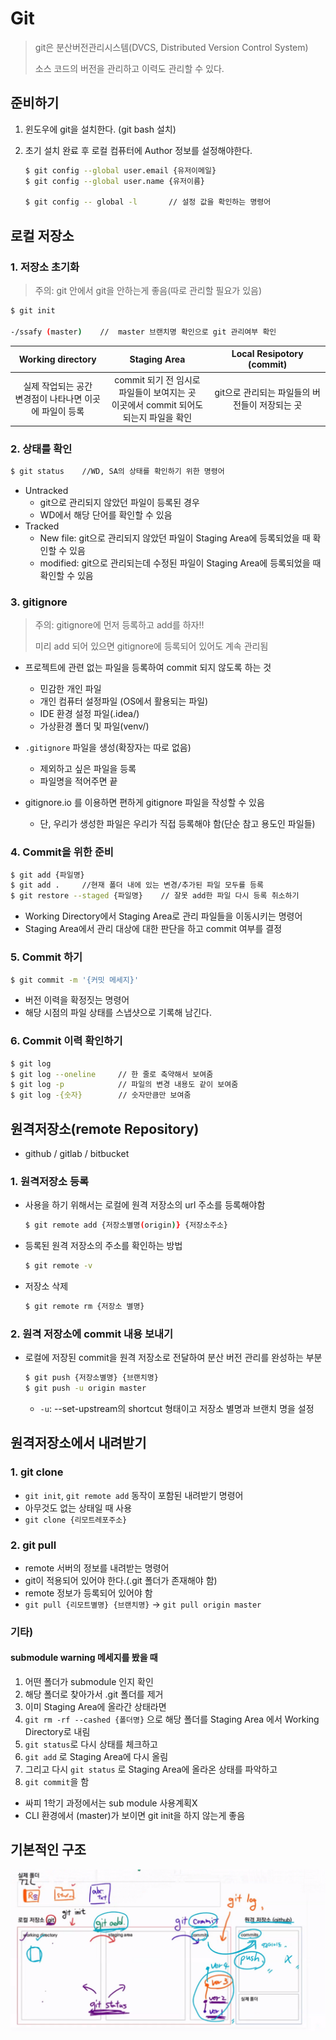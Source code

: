 # Git

> git은 분산버전관리시스템(DVCS, Distributed Version Control System) 
>
> 소스 코드의 버전을 관리하고 이력도 관리할 수 있다.

## 준비하기

1. 윈도우에 git을 설치한다. (git bash 설치)

2. 초기 설치 완료 후 로컬 컴퓨터에 Author 정보를 설정해야한다.

   ```bash
   $ git config --global user.email {유저이메일}
   $ git config --global user.name {유저이름}
   
   $ git config -- global -l       // 설정 값을 확인하는 명령어
   ```



## 로컬 저장소

### 1. 저장소 초기화

> 주의: git 안에서 git을 안하는게 좋음(따로 관리할 필요가 있음)

```bash
$ git init

-/ssafy (master)	//  master 브랜치명 확인으로 git 관리여부 확인
```

|                      Working directory                       |                         Staging Area                         |           Local Resipotory (commit)            |
| :----------------------------------------------------------: | :----------------------------------------------------------: | :--------------------------------------------: |
| 실제 작업되는 공간<br />변경점이 나타나면 이곳에 파일이 등록 | commit 되기 전 임시로 파일들이 보여지는 곳 <br /> 이곳에서 commit 되어도 되는지 파일을 확인 | git으로 관리되는 파일들의 버전들이 저장되는 곳 |



### 2. 상태를 확인

```bash
$ git status	//WD, SA의 상태를 확인하기 위한 명령어
```

- Untracked
  - git으로 관리되지 않았던 파일이 등록된 경우
  - WD에서 해당 단어를 확인할 수 있음
- Tracked
  - New file: git으로 관리되지 않았던 파일이 Staging Area에 등록되었을 때 확인할 수 있음
  - modified: git으로 관리되는데 수정된 파일이 Staging Area에 등록되었을 때 확인할 수 있음



### 3. gitignore

> 주의: gitignore에 먼저 등록하고 add를 하자!!
>
> 미리 add 되어 있으면  gitignore에 등록되어 있어도 계속 관리됨

- 프로젝트에 관련 없는 파일을 등록하여 commit 되지 않도록 하는 것
  - 민감한 개인 파일
  - 개인 컴퓨터 설정파일 (OS에서 활용되는 파일)
  - IDE 환경 설정 파일(.idea/)
  - 가상환경 폴더 및 파일(venv/)

- `.gitignore` 파일을 생성(확장자는 따로 없음)
  - 제외하고 싶은 파일을 등록
  - 파일명을 적어주면 끝
- gitignore.io 를 이용하면 편하게 gitignore 파일을 작성할 수 있음
  - 단, 우리가 생성한 파일은 우리가 직접 등록해야 함(단순 참고 용도인 파일들)



### 4. Commit을 위한 준비

```bash
$ git add {파일명}
$ git add . 	//현재 폴더 내에 있는 변경/추가된 파일 모두를 등록
$ git restore --staged {파일명} 	// 잘못 add한 파일 다시 등록 취소하기
```

- Working Directory에서 Staging Area로 관리 파일들을 이동시키는  명령어
- Staging Area에서 관리 대상에 대한 판단을 하고 commit 여부를 결정



### 5. Commit 하기

```bash
$ git commit -m '{커밋 메세지}'
```

- 버전 이력을 확정짓는 명령어
- 해당 시점의 파일 상태를 스냅샷으로 기록해 남긴다.



### 6. Commit 이력 확인하기

```bash
$ git log
$ git log --oneline		// 한 줄로 축약해서 보여줌
$ git log -p			// 파일의 변경 내용도 같이 보여줌
$ git log -{숫자}		   // 숫자만큼만 보여줌
```



## 원격저장소(remote Repository)

- github / gitlab / bitbucket

### 1. 원격저장소 등록

- 사용을 하기 위해서는 로컬에 원격 저장소의 url 주소를 등록해야함

  ```bash
  $ git remote add {저장소별명(origin)} {저장소주소}
  ```

- 등록된 원격 저장소의 주소를 확인하는 방법

  ```bash
  $ git remote -v
  ```

- 저장소 삭제

  ```bash
  $ git remote rm {저장소 별명}
  ```



### 2. 원격 저장소에 commit 내용 보내기

- 로컬에 저장된 commit을 원격 저장소로 전달하여 분산 버전 관리를 완성하는 부분

  ```bash
  $ git push {저장소별명} {브랜치명}
  $ git push -u origin master
  ```

  - `-u`: --set-upstream의 shortcut 형태이고 저장소 별명과 브랜치 명을 설정



## 원격저장소에서 내려받기

### 1. git clone

- `git init`, `git remote add` 동작이 포함된 내려받기 명령어
- 아무것도 없는 상태일 때 사용
- `git clone {리모트레포주소}`



### 2. git pull

- remote 서버의 정보를 내려받는 명령어
- git이 적용되어 있어야 한다.(.git 폴더가 존재해야 함)
- remote 정보가 등록되어 있어야 함
- `git pull {리모트별명} {브랜치명}` -> `git pull origin master`



### 기타)

#### submodule warning 메세지를 봤을 때

1. 어떤 폴더가 submodule 인지 확인
2. 해당 폴더로 찾아가서 .git 폴더를 제거
3. 이미 Staging Area에 올라간 상태라면
4. `git rm -rf --cashed {폴더명}` 으로 해당 폴더를 Staging Area 에서 Working Directory로 내림
5. `git status`로 다시 상태를 체크하고
6. `git add` 로 Staging Area에 다시 올림
7. 그리고 다시 `git status` 로 Staging Area에 올라온 상태를 파악하고
8. `git commit`을 함

- 싸피 1학기 과정에서는 sub module 사용계획X
- CLI 환경에서 (master)가 보이면 git init을 하지 않는게 좋음



## 기본적인 구조

![image-20220113172817257](git.assets/image-20220113172817257.png)





 